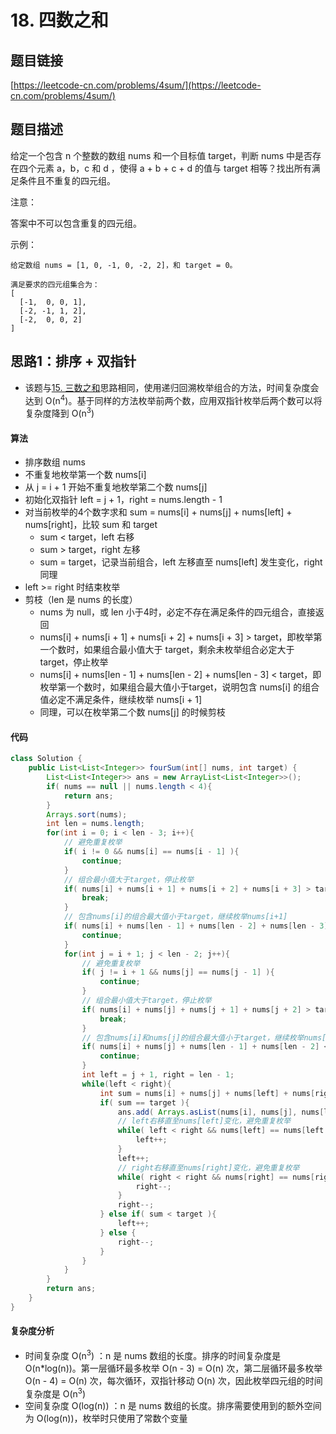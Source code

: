 # 18. 四数之和

## 题目链接
[https://leetcode-cn.com/problems/4sum/](https://leetcode-cn.com/problems/4sum/)

## 题目描述
给定一个包含 n 个整数的数组 nums 和一个目标值 target，判断 nums 中是否存在四个元素 a，b，c 和 d ，使得 a + b + c + d 的值与 target 相等？找出所有满足条件且不重复的四元组。

注意：

答案中不可以包含重复的四元组。

示例：
```
给定数组 nums = [1, 0, -1, 0, -2, 2]，和 target = 0。

满足要求的四元组集合为：
[
  [-1,  0, 0, 1],
  [-2, -1, 1, 2],
  [-2,  0, 0, 2]
]
```

## 思路1：排序 + 双指针
 - 该题与[15. 三数之和](https://github.com/yefeiwarbler/LeetCode/blob/master/scripts/array/15.3sum.md)思路相同，使用递归回溯枚举组合的方法，时间复杂度会达到 O(n<sup>4</sup>)。基于同样的方法枚举前两个数，应用双指针枚举后两个数可以将复杂度降到 O(n<sup>3</sup>)

#### 算法
 - 排序数组 nums
 - 不重复地枚举第一个数 nums[i]
 - 从 j = i + 1 开始不重复地枚举第二个数 nums[j]
 - 初始化双指针 left = j + 1，right =  nums.length - 1
 - 对当前枚举的4个数字求和 sum = nums[i] + nums[j] + nums[left] + nums[right]，比较 sum 和 target
   - sum < target，left 右移
   - sum > target，right 左移 
   - sum = target，记录当前组合，left 左移直至 nums[left] 发生变化，right 同理
 - left >= right 时结束枚举
 - 剪枝（len 是 nums 的长度）
   - nums 为 null，或 len 小于4时，必定不存在满足条件的四元组合，直接返回
   - nums[i] + nums[i + 1] + nums[i + 2] + nums[i + 3] > target，即枚举第一个数时，如果组合最小值大于 target，剩余未枚举组合必定大于 target，停止枚举
   - nums[i] + nums[len - 1] + nums[len - 2] + nums[len - 3] < target，即枚举第一个数时，如果组合最大值小于target，说明包含 nums[i] 的组合值必定不满足条件，继续枚举 nums[i + 1]
   - 同理，可以在枚举第二个数 nums[j] 的时候剪枝

#### 代码
```java
class Solution {
    public List<List<Integer>> fourSum(int[] nums, int target) {
        List<List<Integer>> ans = new ArrayList<List<Integer>>();
        if( nums == null || nums.length < 4){
            return ans;
        }
        Arrays.sort(nums);
        int len = nums.length;
        for(int i = 0; i < len - 3; i++){
            // 避免重复枚举
            if( i != 0 && nums[i] == nums[i - 1] ){
                continue;
            }
            // 组合最小值大于target，停止枚举
            if( nums[i] + nums[i + 1] + nums[i + 2] + nums[i + 3] > target){
                break;
            }
            // 包含nums[i]的组合最大值小于target，继续枚举nums[i+1]
            if( nums[i] + nums[len - 1] + nums[len - 2] + nums[len - 3] < target){
                continue;
            }
            for(int j = i + 1; j < len - 2; j++){
                // 避免重复枚举
                if( j != i + 1 && nums[j] == nums[j - 1] ){
                    continue;
                }
                // 组合最小值大于target，停止枚举
                if( nums[i] + nums[j] + nums[j + 1] + nums[j + 2] > target){
                    break;
                }
                // 包含nums[i]和nums[j]的组合最大值小于target，继续枚举nums[j+1]
                if( nums[i] + nums[j] + nums[len - 1] + nums[len - 2] < target){
                    continue;
                }
                int left = j + 1, right = len - 1;
                while(left < right){
                    int sum = nums[i] + nums[j] + nums[left] + nums[right];
                    if( sum == target ){
                        ans.add( Arrays.asList(nums[i], nums[j], nums[left], nums[right]) );
                        // left右移直至nums[left]变化，避免重复枚举
                        while( left < right && nums[left] == nums[left + 1] ){
                            left++;
                        }
                        left++;
                        // right右移直至nums[right]变化，避免重复枚举
                        while( right < right && nums[right] == nums[right + 1] ){
                            right--;
                        }
                        right--;
                    } else if( sum < target ){
                        left++;
                    } else {
                        right--;
                    }
                }
            }
        }
        return ans;
    }
}
```

#### 复杂度分析
 - 时间复杂度 O(n<sup>3</sup>) ：n 是 nums 数组的长度。排序的时间复杂度是 O(n*log(n))。第一层循环最多枚举 O(n - 3) = O(n) 次，第二层循环最多枚举 O(n - 4) = O(n) 次，每次循环，双指针移动 O(n) 次，因此枚举四元组的时间复杂度是 O(n<sup>3</sup>)
 - 空间复杂度 O(log(n)) ：n 是 nums 数组的长度。排序需要使用到的额外空间为 O(log(n))，枚举时只使用了常数个变量